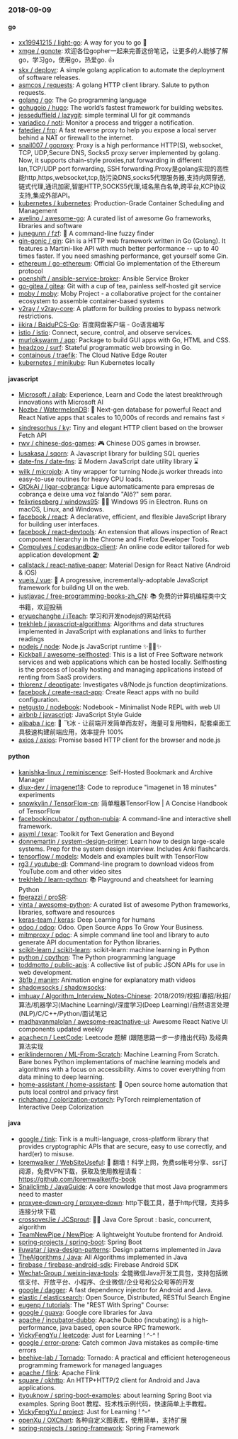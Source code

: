 ### 2018-09-09

#### go
* [xx19941215 / light-go](https://github.com/xx19941215/light-go): A way for you to go 🍭
* [xmge / gonote](https://github.com/xmge/gonote): 欢迎各位gopher一起来完善这份笔记，让更多的人能够了解go，学习go，使用go，热爱go. 👍
* [skx / deployr](https://github.com/skx/deployr): A simple golang application to automate the deployment of software releases.
* [asmcos / requests](https://github.com/asmcos/requests): A golang HTTP client library. Salute to python requests.
* [golang / go](https://github.com/golang/go): The Go programming language
* [gohugoio / hugo](https://github.com/gohugoio/hugo): The world’s fastest framework for building websites.
* [jesseduffield / lazygit](https://github.com/jesseduffield/lazygit): simple terminal UI for git commands
* [variadico / noti](https://github.com/variadico/noti): Monitor a process and trigger a notification.
* [fatedier / frp](https://github.com/fatedier/frp): A fast reverse proxy to help you expose a local server behind a NAT or firewall to the internet.
* [snail007 / goproxy](https://github.com/snail007/goproxy): Proxy is a high performance HTTP(S), websocket, TCP, UDP,Secure DNS, Socks5 proxy server implemented by golang. Now, it supports chain-style proxies,nat forwarding in different lan,TCP/UDP port forwarding, SSH forwarding.Proxy是golang实现的高性能http,https,websocket,tcp,防污染DNS,socks5代理服务器,支持内网穿透,链式代理,通讯加密,智能HTTP,SOCKS5代理,域名黑白名单,跨平台,KCP协议支持,集成外部API。
* [kubernetes / kubernetes](https://github.com/kubernetes/kubernetes): Production-Grade Container Scheduling and Management
* [avelino / awesome-go](https://github.com/avelino/awesome-go): A curated list of awesome Go frameworks, libraries and software
* [junegunn / fzf](https://github.com/junegunn/fzf): 🌸 A command-line fuzzy finder
* [gin-gonic / gin](https://github.com/gin-gonic/gin): Gin is a HTTP web framework written in Go (Golang). It features a Martini-like API with much better performance -- up to 40 times faster. If you need smashing performance, get yourself some Gin.
* [ethereum / go-ethereum](https://github.com/ethereum/go-ethereum): Official Go implementation of the Ethereum protocol
* [openshift / ansible-service-broker](https://github.com/openshift/ansible-service-broker): Ansible Service Broker
* [go-gitea / gitea](https://github.com/go-gitea/gitea): Git with a cup of tea, painless self-hosted git service
* [moby / moby](https://github.com/moby/moby): Moby Project - a collaborative project for the container ecosystem to assemble container-based systems
* [v2ray / v2ray-core](https://github.com/v2ray/v2ray-core): A platform for building proxies to bypass network restrictions.
* [iikira / BaiduPCS-Go](https://github.com/iikira/BaiduPCS-Go): 百度网盘客户端 - Go语言编写
* [istio / istio](https://github.com/istio/istio): Connect, secure, control, and observe services.
* [murlokswarm / app](https://github.com/murlokswarm/app): Package to build GUI apps with Go, HTML and CSS.
* [headzoo / surf](https://github.com/headzoo/surf): Stateful programmatic web browsing in Go.
* [containous / traefik](https://github.com/containous/traefik): The Cloud Native Edge Router
* [kubernetes / minikube](https://github.com/kubernetes/minikube): Run Kubernetes locally

#### javascript
* [Microsoft / ailab](https://github.com/Microsoft/ailab): Experience, Learn and Code the latest breakthrough innovations with Microsoft AI
* [Nozbe / WatermelonDB](https://github.com/Nozbe/WatermelonDB): 🍉 Next-gen database for powerful React and React Native apps that scales to 10,000s of records and remains fast ⚡️
* [sindresorhus / ky](https://github.com/sindresorhus/ky): Tiny and elegant HTTP client based on the browser Fetch API
* [rwv / chinese-dos-games](https://github.com/rwv/chinese-dos-games): 🎮 Chinese DOS games in browser.
* [lusakasa / sqorn](https://github.com/lusakasa/sqorn): A Javascript library for building SQL queries
* [date-fns / date-fns](https://github.com/date-fns/date-fns): ⏳ Modern JavaScript date utility library ⌛️
* [wilk / microjob](https://github.com/wilk/microjob): A tiny wrapper for turning Node.js worker threads into easy-to-use routines for heavy CPU loads.
* [GtOkAi / ligar-cobranca](https://github.com/GtOkAi/ligar-cobranca): Ligue automaticamente para empresas de cobrança e deixe uma voz falando "Alô?" sem parar.
* [felixrieseberg / windows95](https://github.com/felixrieseberg/windows95): 💩🚀 Windows 95 in Electron. Runs on macOS, Linux, and Windows.
* [facebook / react](https://github.com/facebook/react): A declarative, efficient, and flexible JavaScript library for building user interfaces.
* [facebook / react-devtools](https://github.com/facebook/react-devtools): An extension that allows inspection of React component hierarchy in the Chrome and Firefox Developer Tools.
* [CompuIves / codesandbox-client](https://github.com/CompuIves/codesandbox-client): An online code editor tailored for web application development 🏖️
* [callstack / react-native-paper](https://github.com/callstack/react-native-paper): Material Design for React Native (Android & iOS)
* [vuejs / vue](https://github.com/vuejs/vue): 🖖 A progressive, incrementally-adoptable JavaScript framework for building UI on the web.
* [justjavac / free-programming-books-zh_CN](https://github.com/justjavac/free-programming-books-zh_CN): 📚 免费的计算机编程类中文书籍，欢迎投稿
* [eryuechanghe / iTeach](https://github.com/eryuechanghe/iTeach): 学习和开发nodejs的网站代码
* [trekhleb / javascript-algorithms](https://github.com/trekhleb/javascript-algorithms): Algorithms and data structures implemented in JavaScript with explanations and links to further readings
* [nodejs / node](https://github.com/nodejs/node): Node.js JavaScript runtime ✨🐢🚀✨
* [Kickball / awesome-selfhosted](https://github.com/Kickball/awesome-selfhosted): This is a list of Free Software network services and web applications which can be hosted locally. Selfhosting is the process of locally hosting and managing applications instead of renting from SaaS providers.
* [thlorenz / deoptigate](https://github.com/thlorenz/deoptigate): Investigates v8/Node.js function deoptimizations.
* [facebook / create-react-app](https://github.com/facebook/create-react-app): Create React apps with no build configuration.
* [netgusto / nodebook](https://github.com/netgusto/nodebook): Nodebook - Minimalist Node REPL with web UI
* [airbnb / javascript](https://github.com/airbnb/javascript): JavaScript Style Guide
* [alibaba / ice](https://github.com/alibaba/ice): 🚀 飞冰 - 让前端开发简单而友好，海量可复用物料，配套桌面工具极速构建前端应用，效率提升 100%
* [axios / axios](https://github.com/axios/axios): Promise based HTTP client for the browser and node.js

#### python
* [kanishka-linux / reminiscence](https://github.com/kanishka-linux/reminiscence): Self-Hosted Bookmark and Archive Manager
* [diux-dev / imagenet18](https://github.com/diux-dev/imagenet18): Code to reproduce "imagenet in 18 minutes" experiments
* [snowkylin / TensorFlow-cn](https://github.com/snowkylin/TensorFlow-cn): 简单粗暴TensorFlow | A Concise Handbook of TensorFlow
* [facebookincubator / python-nubia](https://github.com/facebookincubator/python-nubia): A command-line and interactive shell framework.
* [asyml / texar](https://github.com/asyml/texar): Toolkit for Text Generation and Beyond
* [donnemartin / system-design-primer](https://github.com/donnemartin/system-design-primer): Learn how to design large-scale systems. Prep for the system design interview. Includes Anki flashcards.
* [tensorflow / models](https://github.com/tensorflow/models): Models and examples built with TensorFlow
* [rg3 / youtube-dl](https://github.com/rg3/youtube-dl): Command-line program to download videos from YouTube.com and other video sites
* [trekhleb / learn-python](https://github.com/trekhleb/learn-python): 📚 Playground and cheatsheet for learning Python
* [fperazzi / proSR](https://github.com/fperazzi/proSR): 
* [vinta / awesome-python](https://github.com/vinta/awesome-python): A curated list of awesome Python frameworks, libraries, software and resources
* [keras-team / keras](https://github.com/keras-team/keras): Deep Learning for humans
* [odoo / odoo](https://github.com/odoo/odoo): Odoo. Open Source Apps To Grow Your Business.
* [mitmproxy / pdoc](https://github.com/mitmproxy/pdoc): A simple command line tool and library to auto generate API documentation for Python libraries.
* [scikit-learn / scikit-learn](https://github.com/scikit-learn/scikit-learn): scikit-learn: machine learning in Python
* [python / cpython](https://github.com/python/cpython): The Python programming language
* [toddmotto / public-apis](https://github.com/toddmotto/public-apis): A collective list of public JSON APIs for use in web development.
* [3b1b / manim](https://github.com/3b1b/manim): Animation engine for explanatory math videos
* [shadowsocks / shadowsocks](https://github.com/shadowsocks/shadowsocks): 
* [imhuay / Algorithm_Interview_Notes-Chinese](https://github.com/imhuay/Algorithm_Interview_Notes-Chinese): 2018/2019/校招/春招/秋招/算法/机器学习(Machine Learning)/深度学习(Deep Learning)/自然语言处理(NLP)/C/C++/Python/面试笔记
* [madhavanmalolan / awesome-reactnative-ui](https://github.com/madhavanmalolan/awesome-reactnative-ui): Awesome React Native UI components updated weekly
* [apachecn / LeetCode](https://github.com/apachecn/LeetCode): Leetcode 题解 (跟随思路一步一步撸出代码) 及经典算法实现
* [eriklindernoren / ML-From-Scratch](https://github.com/eriklindernoren/ML-From-Scratch): Machine Learning From Scratch. Bare bones Python implementations of machine learning models and algorithms with a focus on accessibility. Aims to cover everything from data mining to deep learning.
* [home-assistant / home-assistant](https://github.com/home-assistant/home-assistant): 🏡 Open source home automation that puts local control and privacy first
* [richzhang / colorization-pytorch](https://github.com/richzhang/colorization-pytorch): PyTorch reimplementation of Interactive Deep Colorization

#### java
* [google / tink](https://github.com/google/tink): Tink is a multi-language, cross-platform library that provides cryptographic APIs that are secure, easy to use correctly, and hard(er) to misuse.
* [loremwalker / WebSiteUseful](https://github.com/loremwalker/WebSiteUseful): 🍅 翻墙！科学上网，免费ss帐号分享、ssr订阅源，免费VPN下载，获取及使用教程请看：https://github.com/loremwalker/fq-book
* [Snailclimb / JavaGuide](https://github.com/Snailclimb/JavaGuide): A core knowledge that most Java programmers need to master
* [proxyee-down-org / proxyee-down](https://github.com/proxyee-down-org/proxyee-down): http下载工具，基于http代理，支持多连接分块下载
* [crossoverJie / JCSprout](https://github.com/crossoverJie/JCSprout): 👨‍🎓 Java Core Sprout : basic, concurrent, algorithm
* [TeamNewPipe / NewPipe](https://github.com/TeamNewPipe/NewPipe): A lightweight Youtube frontend for Android.
* [spring-projects / spring-boot](https://github.com/spring-projects/spring-boot): Spring Boot
* [iluwatar / java-design-patterns](https://github.com/iluwatar/java-design-patterns): Design patterns implemented in Java
* [TheAlgorithms / Java](https://github.com/TheAlgorithms/Java): All Algorithms implemented in Java
* [firebase / firebase-android-sdk](https://github.com/firebase/firebase-android-sdk): Firebase Android SDK
* [Wechat-Group / weixin-java-tools](https://github.com/Wechat-Group/weixin-java-tools): 全能微信Java开发工具包，支持包括微信支付、开放平台、小程序、企业微信/企业号和公众号等的开发
* [google / dagger](https://github.com/google/dagger): A fast dependency injector for Android and Java.
* [elastic / elasticsearch](https://github.com/elastic/elasticsearch): Open Source, Distributed, RESTful Search Engine
* [eugenp / tutorials](https://github.com/eugenp/tutorials): The "REST With Spring" Course:
* [google / guava](https://github.com/google/guava): Google core libraries for Java
* [apache / incubator-dubbo](https://github.com/apache/incubator-dubbo): Apache Dubbo (incubating) is a high-performance, java based, open source RPC framework.
* [VickyFengYu / leetcode](https://github.com/VickyFengYu/leetcode): Just for Learning ! ^-^ !
* [google / error-prone](https://github.com/google/error-prone): Catch common Java mistakes as compile-time errors
* [beehive-lab / Tornado](https://github.com/beehive-lab/Tornado): Tornado: A practical and efficient heterogeneous programming framework for managed languages
* [apache / flink](https://github.com/apache/flink): Apache Flink
* [square / okhttp](https://github.com/square/okhttp): An HTTP+HTTP/2 client for Android and Java applications.
* [ityouknow / spring-boot-examples](https://github.com/ityouknow/spring-boot-examples): about learning Spring Boot via examples. Spring Boot 教程、技术栈示例代码，快速简单上手教程。
* [VickyFengYu / project](https://github.com/VickyFengYu/project): Just for Learning ! ^-^
* [openXu / OXChart](https://github.com/openXu/OXChart): 各种自定义图表库，使用简单，支持扩展
* [spring-projects / spring-framework](https://github.com/spring-projects/spring-framework): Spring Framework
